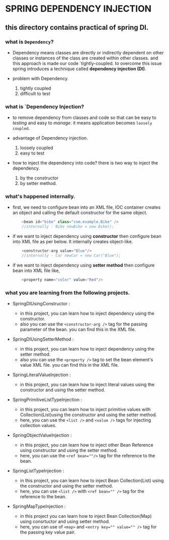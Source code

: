 # SPRING DEPENDENCY INJECTION

## this directory contains practical of spring DI. 
 
### what is `Dependency`?
- Dependency means classes are directly or indirectly dependent on other classes or instances of the class are created within other classes. and this approach is made our code `tightly-coupled. to overcome this issue spring introduces a technique called **dependency injection (DI)**.

- problem with Dependency.	
  1. tightly coupled
  2. difficult to test 
	
### what is `Dependency Injection?
- to remove dependency from classes and code so that can be easy to *testing* and easy to *manage*. it means application becomes `loosely coupled`.
- advantage of Dependency injection.
   1. loosely coupled
   2. easy to test
    
- how to inject the dependency into code? there is two way to inject the dependency.
    1. by the constructor
	1. by setter method. 

### what's happened internally.
- first, we need to configure bean into an XML file, IOC container creates an object and calling the default constructor for the same object. 
	```java
		<bean id="bike" class="com.example.Bike" />
		//internally - Bike newBike = new Bike();
	```		
- if we want to inject dependency using **constructor** then configure bean into XML file as per below. It internally creates object-like.
	```java
		<constructor-arg value="Blue"/>
		//internally - Car newCar = new Car("Blue");
	```
- if we want to inject dependency using **setter method** then configure bean into XML file like,
	```java
		<property name="color" value="Red"/> 
	```				

	
 ### what you are learning from the following projects.	  

- SpringDIUsingConstructor :
  - in this project, you can learn how to inject dependency using the constructor.
  - also you can use the `<constructor-arg />`  tag for the passing parameter of the bean. you can find this in the XML file. 

- SpringDIUsingSetterMethod :
  - in this project, you can learn how to inject dependency using the setter method.
  - also you can use the `<property />` tag to set the bean element's value XML file. you can find this in the XML file.

- SpringLiteralValueInjection :
  - in this project, you can learn how to inject literal values using the constructor and using the setter method.

- SpringPrimitiveListTypeInjection :
  - in this project, you can learn how to inject primitive values with Collection(List)using the constructor and using the setter method.
  - here, you can use the `<list />` and `<value />` tags for injecting collection values.  

- SpringObjectValueInjection :
  - in this project, you can learn how to inject other Bean Reference using constructor and using the setter method.
  - here, you can use the `<ref bean=""/>` tag for the reference to the bean.
   
- SpringListTypeInjection :
  -  in this project, you can learn how to inject Bean Collection(List) using the constructor and using the setter method.
  -  here, you can use `<list />` with `<ref bean="" />` tag for the reference to the bean.

- SpringMapTypeInjection :
  - in this project you can learn how to inject Bean Collection(Map) using consrtuctor and using setter method.
  - here, you can use of `<map>` and `<entry key="" value="" />` tag for the passing key value pair. 


		